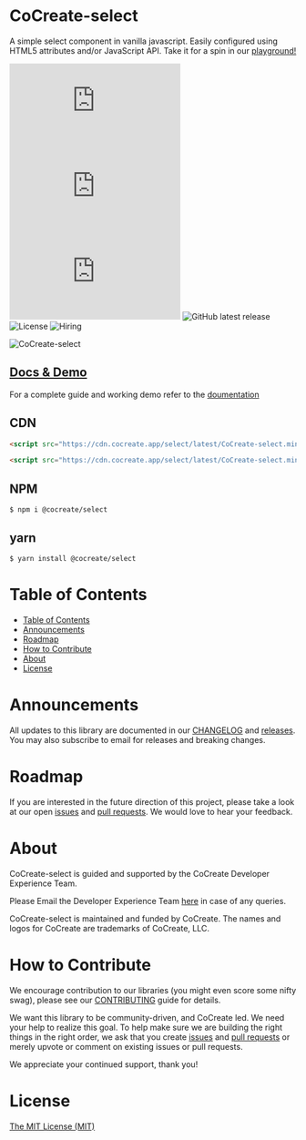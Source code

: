 # CoCreate-select

A simple select component in vanilla javascript. Easily configured using HTML5 attributes and/or JavaScript API. Take it for a spin in our [playground!](https://cocreate.app/docs/select)

![minified](https://img.badgesize.io/https://cdn.cocreate.app/select/latest/CoCreate-select.min.js?style=flat-square&label=minified&color=orange)
![gzip](https://img.badgesize.io/https://cdn.cocreate.app/select/latest/CoCreate-select.min.js?compression=gzip&style=flat-square&label=gzip&color=yellow)
![brotli](https://img.badgesize.io/https://cdn.cocreate.app/select/latest/CoCreate-select.min.js?compression=brotli&style=flat-square&label=brotli)
![GitHub latest release](https://img.shields.io/github/v/release/CoCreate-app/CoCreate-select?style=flat-square)
![License](https://img.shields.io/github/license/CoCreate-app/CoCreate-select?style=flat-square)
![Hiring](https://img.shields.io/static/v1?style=flat-square&label=&message=Hiring&color=blueviolet)

![CoCreate-select](https://cdn.cocreate.app/docs/CoCreate-select.gif)

## [Docs & Demo](https://cocreate.app/docs/select)

For a complete guide and working demo refer to the [doumentation](https://cocreate.app/docs/select)

## CDN

```html
<script src="https://cdn.cocreate.app/select/latest/CoCreate-select.min.js"></script>
```

```html
<script src="https://cdn.cocreate.app/select/latest/CoCreate-select.min.css"></script>
```

## NPM

```shell
$ npm i @cocreate/select
```

## yarn

```shell
$ yarn install @cocreate/select
```

# Table of Contents

- [Table of Contents](#table-of-contents)
- [Announcements](#announcements)
- [Roadmap](#roadmap)
- [How to Contribute](#how-to-contribute)
- [About](#about)
- [License](#license)

<a name="announcements"></a>

# Announcements

All updates to this library are documented in our [CHANGELOG](https://github.com/CoCreate-app/CoCreate-select/blob/master/CHANGELOG.md) and [releases](https://github.com/CoCreate-app/CoCreate-select/releases). You may also subscribe to email for releases and breaking changes.

<a name="roadmap"></a>

# Roadmap

If you are interested in the future direction of this project, please take a look at our open [issues](https://github.com/CoCreate-app/CoCreate-select/issues) and [pull requests](https://github.com/CoCreate-app/CoCreate-select/pulls). We would love to hear your feedback.

<a name="about"></a>

# About

CoCreate-select is guided and supported by the CoCreate Developer Experience Team.

Please Email the Developer Experience Team [here](mailto:develop@cocreate.app) in case of any queries.

CoCreate-select is maintained and funded by CoCreate. The names and logos for CoCreate are trademarks of CoCreate, LLC.

<a name="contribute"></a>

# How to Contribute

We encourage contribution to our libraries (you might even score some nifty swag), please see our [CONTRIBUTING](https://github.com/CoCreate-app/CoCreate-select/blob/master/CONTRIBUTING.md) guide for details.

We want this library to be community-driven, and CoCreate led. We need your help to realize this goal. To help make sure we are building the right things in the right order, we ask that you create [issues](https://github.com/CoCreate-app/CoCreate-select/issues) and [pull requests](https://github.com/CoCreate-app/CoCreate-select/pulls) or merely upvote or comment on existing issues or pull requests.

We appreciate your continued support, thank you!

# License

[The MIT License (MIT)](https://github.com/CoCreate-app/CoCreate-select/blob/master/LICENSE)
